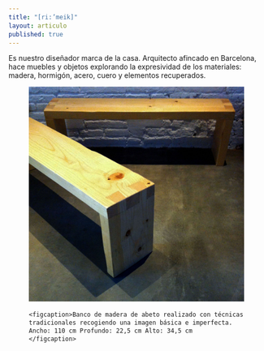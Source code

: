 ```yaml
---
title: "[ri:’meik]"
layout: articulo
published: true
---
```


Es nuestro diseñador marca de la casa. Arquitecto afincado en Barcelona, hace muebles y objetos explorando la expresividad de los materiales: madera, hormigón, acero, cuero y elementos recuperados.

<figure>
	<img src="/images/rimeik/IMG_5455.JPG" alt="image">

	<figcaption>Banco de madera de abeto realizado con técnicas tradicionales recogiendo una imagen básica e imperfecta.
    Ancho: 110 cm Profundo: 22,5 cm Alto: 34,5 cm	
    </figcaption>
</figure>




